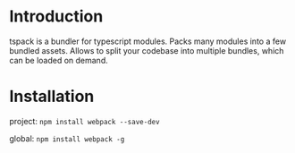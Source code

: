 # Introduction

tspack is a bundler for typescript modules. Packs many modules into a few bundled assets. Allows to split your codebase into multiple bundles, which can be loaded on demand.


# Installation

project:
`npm install webpack --save-dev`

global:
`npm install webpack -g`
